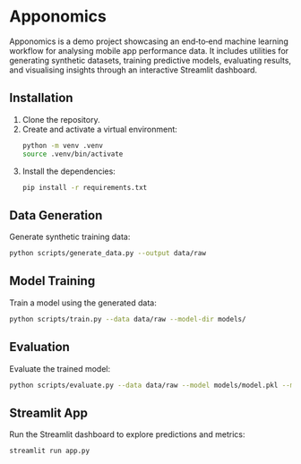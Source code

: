 # Apponomics

Apponomics is a demo project showcasing an end‑to‑end machine learning workflow for analysing mobile app performance data. It includes utilities for generating synthetic datasets, training predictive models, evaluating results, and visualising insights through an interactive Streamlit dashboard.

## Installation

1. Clone the repository.
2. Create and activate a virtual environment:
   ```bash
   python -m venv .venv
   source .venv/bin/activate
   ```
3. Install the dependencies:
   ```bash
   pip install -r requirements.txt
   ```

## Data Generation

Generate synthetic training data:
```bash
python scripts/generate_data.py --output data/raw
```

## Model Training

Train a model using the generated data:
```bash
python scripts/train.py --data data/raw --model-dir models/
```

## Evaluation

Evaluate the trained model:
```bash
python scripts/evaluate.py --data data/raw --model models/model.pkl --metrics reports/metrics.json
```

## Streamlit App

Run the Streamlit dashboard to explore predictions and metrics:
```bash
streamlit run app.py
```
